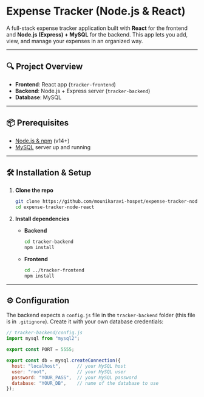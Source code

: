 # Expense Tracker (Node.js & React)

A full-stack expense tracker application built with **React** for the frontend and **Node.js (Express) + MySQL** for the backend. This app lets you add, view, and manage your expenses in an organized way.

---

## 🔍 Project Overview

- **Frontend**: React app (`tracker-frontend`)  
- **Backend**: Node.js + Express server (`tracker-backend`)  
- **Database**: MySQL  

---

## 📦 Prerequisites

- [Node.js & npm](https://nodejs.org/) (v14+)
- [MySQL](https://www.mysql.com/) server up and running

---

## 🛠️ Installation & Setup

1. **Clone the repo**  
    ```bash
    git clone https://github.com/mounikaravi-hospet/expense-tracker-node-react.git
    cd expense-tracker-node-react
    ```

2. **Install dependencies**  

    - **Backend**  
        ```bash
        cd tracker-backend
        npm install
        ```

    - **Frontend**  
        ```bash
        cd ../tracker-frontend
        npm install
        ```

---

## ⚙️ Configuration

The backend expects a `config.js` file in the `tracker-backend` folder (this file is in `.gitignore`). Create it with your own database credentials:

```js
// tracker-backend/config.js
import mysql from "mysql2";

export const PORT = 5555;

export const db = mysql.createConnection({
  host: "localhost",      // your MySQL host
  user: "root",           // your MySQL user
  password: "YOUR_PASS",  // your MySQL password
  database: "YOUR_DB",    // name of the database to use
});
